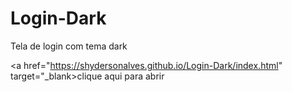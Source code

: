 # Login-Dark
 Tela de login com tema dark

<a href="https://shydersonalves.github.io/Login-Dark/index.html" target="_blank>clique aqui para abrir</a>